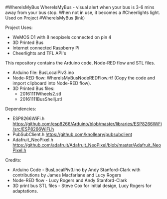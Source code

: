 #WhereIsMyBus
WhereIsMyBus - visual alert when your bus is 3-6 mins away from your bus stop.
When not in use, it becomes a #Cheerlights light. Used on Project #WhereIsMyBus (link)

Project Uses: 
  - WeMOS D1 with 8 neopixels connected on pin 4 
  - 3D Printed Bus
  - Internet connected Raspberry Pi
  - Cheerlights and TFL API's

This repository contains the Arduino code, Node-RED flow and STL files.
  - Arduino file: BusLocalPiv3.ino
  - Node-RED flow: WhereIsMyBusNodeREDFlow.rtf (Copy the code and import clipboard into Node-RED flow).
  - 3D Printed Bus files:
      - 20161111Wheels2.stl
      - 20161111BusShellj.stl

Dependencies:
  - ESP8266WiFi.h https://github.com/esp8266/Arduino/blob/master/libraries/ESP8266WiFi/src/ESP8266WiFi.h
  - PubSubClient.h https://github.com/knolleary/pubsubclient
  - Adafruit_NeoPixel.h https://github.com/adafruit/Adafruit_NeoPixel/blob/master/Adafruit_NeoPixel.h

Credits: 
  - Arduino Code - BusLocalPiv3.ino by Andy Stanford-Clark with contributions by James Macfarlane and Lucy Rogers
  - Node-RED flow - Lucy Rogers and Andy Stanford-Clark
  - 3D print bus STL files - Steve Cox for initial design, Lucy Rogers for adaptations.
